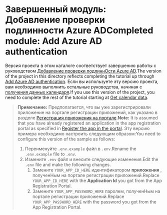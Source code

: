 # <a name="completed-module-add-azure-ad-authentication"></a><span data-ttu-id="0dce0-101">Завершенный модуль: Добавление проверки подлинности Azure AD</span><span class="sxs-lookup"><span data-stu-id="0dce0-101">Completed module: Add Azure AD authentication</span></span>

<span data-ttu-id="0dce0-102">Версия проекта в этом каталоге соответствует завершению работы с руководством [Добавление проверки подлиннОсти Azure AD](https://docs.microsoft.com/graph/training/node-tutorial?tutorial-step=3).</span><span class="sxs-lookup"><span data-stu-id="0dce0-102">The version of the project in this directory reflects completing the tutorial up through [Add Azure AD authentication](https://docs.microsoft.com/graph/training/node-tutorial?tutorial-step=3).</span></span> <span data-ttu-id="0dce0-103">Если вы используете эту версию проекта, вам необходимо выполнить остальные руководства, начиная с [получения данных календаря](https://docs.microsoft.com/graph/training/node-tutorial?tutorial-step=4).</span><span class="sxs-lookup"><span data-stu-id="0dce0-103">If you use this version of the project, you need to complete the rest of the tutorial starting at [Get calendar data](https://docs.microsoft.com/graph/training/node-tutorial?tutorial-step=4).</span></span>

> <span data-ttu-id="0dce0-104">**Примечание:** Предполагается, что вы уже зарегистрировали приложение на портале регистрации приложений, как указано в разделе [Регистрация приложения на портале](https://docs.microsoft.com/graph/training/node-tutorial?tutorial-step=2).</span><span class="sxs-lookup"><span data-stu-id="0dce0-104">**Note:** It is assumed that you have already registered an application in the app registration portal as specified in [Register the app in the portal](https://docs.microsoft.com/graph/training/node-tutorial?tutorial-step=2).</span></span> <span data-ttu-id="0dce0-105">Эту версию примера необходимо настроить следующим образом:</span><span class="sxs-lookup"><span data-stu-id="0dce0-105">You need to configure this version of the sample as follows:</span></span>
>
> 1. <span data-ttu-id="0dce0-106">Переименуйте `.env.example` файл в `.env`.</span><span class="sxs-lookup"><span data-stu-id="0dce0-106">Rename the `.env.example` file to `.env`.</span></span>
> 1. <span data-ttu-id="0dce0-107">Измените `.env` файл и внесите следующие изменения.</span><span class="sxs-lookup"><span data-stu-id="0dce0-107">Edit the `.env` file and make the following changes.</span></span>
>     1. <span data-ttu-id="0dce0-108">Замените `YOUR_APP_ID_HERE` идентификатором **приложения** , полученНым на портале регистрации приложений.</span><span class="sxs-lookup"><span data-stu-id="0dce0-108">Replace `YOUR_APP_ID_HERE` with the **Application Id** you got from the App Registration Portal.</span></span>
>     1. <span data-ttu-id="0dce0-109">Замените `YOUR_APP_PASSWORD_HERE` паролем, полученНым на портале регистрации приложений.</span><span class="sxs-lookup"><span data-stu-id="0dce0-109">Replace `YOUR_APP_PASSWORD_HERE` with the password you got from the App Registration Portal.</span></span>